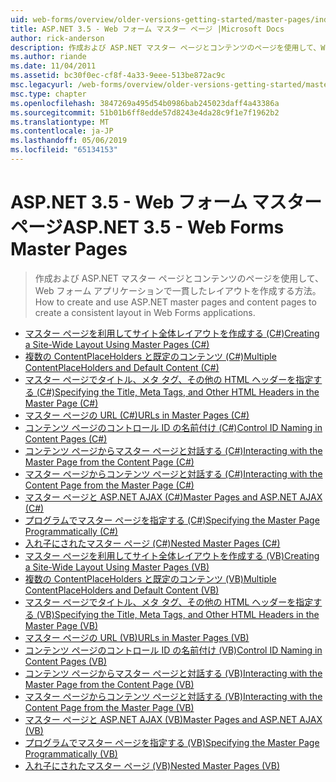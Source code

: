 ```yaml
---
uid: web-forms/overview/older-versions-getting-started/master-pages/index
title: ASP.NET 3.5 - Web フォーム マスター ページ |Microsoft Docs
author: rick-anderson
description: 作成および ASP.NET マスター ページとコンテンツのページを使用して、Web フォーム アプリケーションで一貫したレイアウトを作成する方法。
ms.author: riande
ms.date: 11/04/2011
ms.assetid: bc30f0ec-cf8f-4a33-9eee-513be872ac9c
msc.legacyurl: /web-forms/overview/older-versions-getting-started/master-pages
msc.type: chapter
ms.openlocfilehash: 3847269a495d54b0986bab245023daff4a43386a
ms.sourcegitcommit: 51b01b6ff8edde57d8243e4da28c9f1e7f1962b2
ms.translationtype: MT
ms.contentlocale: ja-JP
ms.lasthandoff: 05/06/2019
ms.locfileid: "65134153"
---
```

# <a name="aspnet-35---web-forms-master-pages"></a><span data-ttu-id="ea73c-103">ASP.NET 3.5 - Web フォーム マスター ページ</span><span class="sxs-lookup"><span data-stu-id="ea73c-103">ASP.NET 3.5 - Web Forms Master Pages</span></span>

> <span data-ttu-id="ea73c-104">作成および ASP.NET マスター ページとコンテンツのページを使用して、Web フォーム アプリケーションで一貫したレイアウトを作成する方法。</span><span class="sxs-lookup"><span data-stu-id="ea73c-104">How to create and use ASP.NET master pages and content pages to create a consistent layout in Web Forms applications.</span></span>

- [<span data-ttu-id="ea73c-105">マスター ページを利用してサイト全体レイアウトを作成する (C#)</span><span class="sxs-lookup"><span data-stu-id="ea73c-105">Creating a Site-Wide Layout Using Master Pages (C#)</span></span>](creating-a-site-wide-layout-using-master-pages-cs.md)
- [<span data-ttu-id="ea73c-106">複数の ContentPlaceHolders と既定のコンテンツ (C#)</span><span class="sxs-lookup"><span data-stu-id="ea73c-106">Multiple ContentPlaceHolders and Default Content (C#)</span></span>](multiple-contentplaceholders-and-default-content-cs.md)
- [<span data-ttu-id="ea73c-107">マスター ページでタイトル、メタ タグ、その他の HTML ヘッダーを指定する (C#)</span><span class="sxs-lookup"><span data-stu-id="ea73c-107">Specifying the Title, Meta Tags, and Other HTML Headers in the Master Page (C#)</span></span>](specifying-the-title-meta-tags-and-other-html-headers-in-the-master-page-cs.md)
- [<span data-ttu-id="ea73c-108">マスター ページの URL (C#)</span><span class="sxs-lookup"><span data-stu-id="ea73c-108">URLs in Master Pages (C#)</span></span>](urls-in-master-pages-cs.md)
- [<span data-ttu-id="ea73c-109">コンテンツ ページのコントロール ID の名前付け (C#)</span><span class="sxs-lookup"><span data-stu-id="ea73c-109">Control ID Naming in Content Pages (C#)</span></span>](control-id-naming-in-content-pages-cs.md)
- [<span data-ttu-id="ea73c-110">コンテンツ ページからマスター ページと対話する (C#)</span><span class="sxs-lookup"><span data-stu-id="ea73c-110">Interacting with the Master Page from the Content Page (C#)</span></span>](interacting-with-the-master-page-from-the-content-page-cs.md)
- [<span data-ttu-id="ea73c-111">マスター ページからコンテンツ ページと対話する (C#)</span><span class="sxs-lookup"><span data-stu-id="ea73c-111">Interacting with the Content Page from the Master Page (C#)</span></span>](interacting-with-the-content-page-from-the-master-page-cs.md)
- [<span data-ttu-id="ea73c-112">マスター ページと ASP.NET AJAX (C#)</span><span class="sxs-lookup"><span data-stu-id="ea73c-112">Master Pages and ASP.NET AJAX (C#)</span></span>](master-pages-and-asp-net-ajax-cs.md)
- [<span data-ttu-id="ea73c-113">プログラムでマスター ページを指定する (C#)</span><span class="sxs-lookup"><span data-stu-id="ea73c-113">Specifying the Master Page Programmatically (C#)</span></span>](specifying-the-master-page-programmatically-cs.md)
- [<span data-ttu-id="ea73c-114">入れ子にされたマスター ページ (C#)</span><span class="sxs-lookup"><span data-stu-id="ea73c-114">Nested Master Pages (C#)</span></span>](nested-master-pages-cs.md)
- [<span data-ttu-id="ea73c-115">マスター ページを利用してサイト全体レイアウトを作成する (VB)</span><span class="sxs-lookup"><span data-stu-id="ea73c-115">Creating a Site-Wide Layout Using Master Pages (VB)</span></span>](creating-a-site-wide-layout-using-master-pages-vb.md)
- [<span data-ttu-id="ea73c-116">複数の ContentPlaceHolders と既定のコンテンツ (VB)</span><span class="sxs-lookup"><span data-stu-id="ea73c-116">Multiple ContentPlaceHolders and Default Content (VB)</span></span>](multiple-contentplaceholders-and-default-content-vb.md)
- [<span data-ttu-id="ea73c-117">マスター ページでタイトル、メタ タグ、その他の HTML ヘッダーを指定する (VB)</span><span class="sxs-lookup"><span data-stu-id="ea73c-117">Specifying the Title, Meta Tags, and Other HTML Headers in the Master Page (VB)</span></span>](specifying-the-title-meta-tags-and-other-html-headers-in-the-master-page-vb.md)
- [<span data-ttu-id="ea73c-118">マスター ページの URL (VB)</span><span class="sxs-lookup"><span data-stu-id="ea73c-118">URLs in Master Pages (VB)</span></span>](urls-in-master-pages-vb.md)
- [<span data-ttu-id="ea73c-119">コンテンツ ページのコントロール ID の名前付け (VB)</span><span class="sxs-lookup"><span data-stu-id="ea73c-119">Control ID Naming in Content Pages (VB)</span></span>](control-id-naming-in-content-pages-vb.md)
- [<span data-ttu-id="ea73c-120">コンテンツ ページからマスター ページと対話する (VB)</span><span class="sxs-lookup"><span data-stu-id="ea73c-120">Interacting with the Master Page from the Content Page (VB)</span></span>](interacting-with-the-master-page-from-the-content-page-vb.md)
- [<span data-ttu-id="ea73c-121">マスター ページからコンテンツ ページと対話する (VB)</span><span class="sxs-lookup"><span data-stu-id="ea73c-121">Interacting with the Content Page from the Master Page (VB)</span></span>](interacting-with-the-content-page-from-the-master-page-vb.md)
- [<span data-ttu-id="ea73c-122">マスター ページと ASP.NET AJAX (VB)</span><span class="sxs-lookup"><span data-stu-id="ea73c-122">Master Pages and ASP.NET AJAX (VB)</span></span>](master-pages-and-asp-net-ajax-vb.md)
- [<span data-ttu-id="ea73c-123">プログラムでマスター ページを指定する (VB)</span><span class="sxs-lookup"><span data-stu-id="ea73c-123">Specifying the Master Page Programmatically (VB)</span></span>](specifying-the-master-page-programmatically-vb.md)
- [<span data-ttu-id="ea73c-124">入れ子にされたマスター ページ (VB)</span><span class="sxs-lookup"><span data-stu-id="ea73c-124">Nested Master Pages (VB)</span></span>](nested-master-pages-vb.md)
